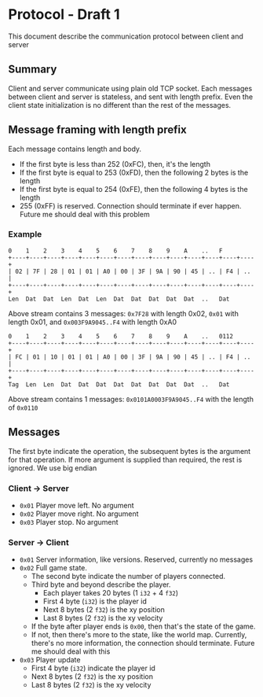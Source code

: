 # Protocol - Draft 1
This document describe the communication protocol between client and server

## Summary
Client and server communicate using plain old TCP socket. Each messages between client and server is stateless, and sent with length prefix.
Even the client state initialization is no different than the rest of the messages.

## Message framing with length prefix
Each message contains length and body.
- If the first byte is less than 252 (0xFC), then, it's the length
- If the first byte is equal to 253 (0xFD), then the following 2 bytes is the length
- If the first byte is equal to 254 (0xFE), then the following 4 bytes is the length
- 255 (0xFF) is reserved. Connection should terminate if ever happen.
    Future me should deal with this problem

### Example
```
0    1    2    3    4    5    6    7    8    9    A    ..   F
+----+----+----+----+----+----+----+----+----+----+----+----+----+----+
| 02 | 7F | 28 | 01 | 01 | A0 | 00 | 3F | 9A | 90 | 45 | .. | F4 | .. |
+----+----+----+----+----+----+----+----+----+----+----+----+----+----+
Len  Dat  Dat  Len  Dat  Len  Dat  Dat  Dat  Dat  Dat  ..   Dat
```
Above stream contains 3 messages:
`0x7F28` with length 0x02, `0x01` with length 0x01, and `0x003F9A9045..F4` with length 0xA0

```
0    1    2    3    4    5    6    7    8    9    A    ..   0112
+----+----+----+----+----+----+----+----+----+----+----+----+----+----+
| FC | 01 | 10 | 01 | 01 | A0 | 00 | 3F | 9A | 90 | 45 | .. | F4 | .. |
+----+----+----+----+----+----+----+----+----+----+----+----+----+----+
Tag  Len  Len  Dat  Dat  Dat  Dat  Dat  Dat  Dat  Dat  ..   Dat
```
Above stream contains 1 messages:
`0x0101A0003F9A9045..F4` with the length of `0x0110`

## Messages
The first byte indicate the operation, the subsequent bytes is the argument for that operation.
If more argument is supplied than required, the rest is ignored. We use big endian

### Client -> Server
- `0x01` Player move left. No argument
- `0x02` Player move right. No argument
- `0x03` Player stop. No argument

### Server -> Client
- `0x01` Server information, like versions. Reserved, currently no messages
- `0x02` Full game state.
    - The second byte indicate the number of players connected.
    - Third byte and beyond describe the player.
        - Each player takes 20 bytes (1 `i32` + 4 `f32`)
        - First 4 byte (`i32`) is the player id
        - Next 8 bytes (2 `f32`) is the xy position
        - Last 8 bytes (2 `f32`) is the xy velocity
    - If the byte after player ends is `0x00`, then that's the state of the game.
    - If not, then there's more to the state, like the world map.
        Currently, there's no more information, the connection should terminate.
        Future me should deal with this
- `0x03` Player update
    - First 4 byte (`i32`) indicate the player id
    - Next 8 bytes (2 `f32`) is the xy position
    - Last 8 bytes (2 `f32`) is the xy velocity
